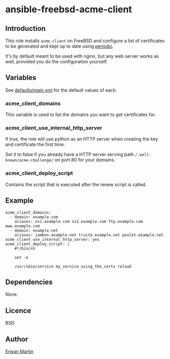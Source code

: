 # ansible-freebsd-acme-client

## Introduction
This role installs `acme-client` on FreeBSD and configure a list of certificates to be generated and kept up to date using [periodic](https://www.freebsd.org/cgi/man.cgi?periodic%288%29).

It's by default meant to be used with nginx, but any web server works as well, provided you do the configuration yourself.

## Variables

See [defaults/main.yml](defaults/main.yml) for the default values of each.

### acme_client_domains

This variable is used to list the domains you want to get certificates for.

### acme_client_use_internal_http_server

If true, the role will use python as an HTTP server when creating the key and certificate the first time.

Set it to false if you already have a HTTP server serving path `/.well-known/acme-challenge/` on port 80 for your domains.

### acme_client_deploy_script

Contains the script that is executed after the renew script is called.

## Example

    acme_client_domains:
      - domain: example.com
        aliases: ns1.example.com ns2.example.com ftp.example.com www.example.com
      - domain: example.net
        aliases: jambon.example.net truite.example.net poulet.example.net
    acme_client_use_internal_http_server: yes
    acme_client_deploy_script: |
		#!/bin/sh
	     
		set -e
	     
		/usr/sbin/service my_service_using_the_certs reload

## Dependencies

None.

## Licence

BSD

## Author

[Erwan Martin](https://zewaren.net/)
